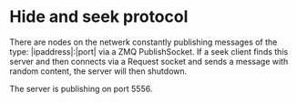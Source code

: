 Hide and seek protocol
====

There are nodes on the netwerk constantly publishing messages of the type: |ipaddress|:|port| via a ZMQ PublishSocket. If a seek client finds this server and then connects via a Request socket and sends a message with random content, the server will then shutdown.

The server is publishing on port 5556.